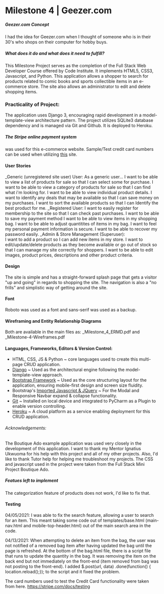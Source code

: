 # Milestone 4 | Geezer.com 

##### Geezer.com Concept
I had the idea for Geezer.com when I thought of someone who is in their 30's who shops on their computer for 
hobby buys.

##### What does it do and what does it need to fulfill?
This Milestone Project serves as the completion of the Full Stack
Web Developer Course offered by Code Institute.
It implements HTML5, CSS3, Javascript, and Python.
This application allows a shopper to search for products
related to comic books and sports collectible items in an
e-commerce store. The site also allows an administrator to
edit and delete shopping items.

### Practicality of Project:
The application uses Django 3, encouraging rapid development in 
a model-template-view architecture pattern. The project utilizes
SQLite3 database dependency and is managed via Git and Github. 
It is deployed to Heroku. 

##### The Stripe online payment system
was used for this e-commerce website. Sample/Test credit card numbers can 
be used when utilizing <a href="https://stripe.com/docs/testing#cards">this</a>
site.

#### User Stories 
_Generic (unregistered site user) User:
As a generic user...
I want to be able to view a list of products for 
sale so that I can select some for purchase.
I want to be able to view a category of 
products for sale so that I can find what 
i'm looking for.
I want to be able to view individual product details.
I want to identify any deals that may be 
available so that I can save money on my 
purchases.
I want to sort the available products so that I can Identify the best 
product for me.
_Registered User:
I want to easily register for membership to the site so that I can 
check past purchases.
I want to be able to save my payment method
I want to be able to view items in my shopping bag.
I want to be able to adjust quantitites of items in my 
bag.
I want to feel my personal payment 
information is secure.
I want to be able to recover my password easily.
_Admin & Store Management (Superuser):   
I want to add a 
product so I can add new items in my store. 
I want to edit/update/delete products as 
they become available or go out of stock 
so that I can manage my site correctly 
for shoppers. 
I want to be able to edit 
images, product prices, descriptions and 
other product criteria.

#### Design
The site is simple and has a straight-forward
splash page that gets a visitor "up and going" in regards
to shopping the site. The navigation is also a "no frills"
and simplistic way of getting around the site. 

#### Font
Roboto was used as a font and sans-serif was used as a backup.

#### Wireframing and Entity Relationship Diagrams
Both are available in the main files as:
    _Milestone_4_ERMD.pdf and
    _Milestone-4-Wireframes.pdf

#### Languages, Frameworks, Editors & Version Control:

* HTML, CSS, JS & Python ~ core languages used to create this multi-page CRUD application.
* <a href="https://www.djangoproject.com/">Django</a> ~ Used as the architectural engine following the model-template-view approach.
* <a href="https://getbootstrap.com/"> Bootstrap Framework</a> ~ Used as the core structuring layout for the application, ensuring mobile-first design and screen size fluidity.
* Bootstrap's <a href="https://getbootstrap.com/docs/4.3/getting-started/introduction/#js">Imported Javascript & JQuery</a> ~ For the Modal and Responsive Navbar expand & collapse functionality.
* <a href="https://git-scm.com/">Git</a> ~ Installed on local device and integrated to PyCharm as a Plugin to enable version controlling.
* <a href="https://www.heroku.com/">Heroku</a> ~ A cloud platform as a service enabling deployment for this CRUD application.

###### Acknowledgements:
The Boutique Ado example application was used very closely in the development of this application. I want to thank my Mentor Ignatius Ukwuoma for his help 
with this project and all of my other projects. Also, I'd like to thank Tutor help for helping me troubleshoot my
projects. The CSS and javascript used in the project were taken from the Full Stack Mini Project Boutique Ado.

##### Featues left to implement 
The categorization feature of products does not work, I'd like to fix that.

#### Testing
04/05/2021: I was able to fix the search feature, allowing a user to search for an item. This meant taking some code out of 
templates/base.html (main-nav.html and mobile-top-header.html) out of the main search area in the code. 

04/13/2021: When attempting to delete an item from the bag, the user was not notified of a removed bag item after having updated
the bag until the page is refreshed. At the bottom of the bag.html file, there is a script file that runs to update the quantity in the 
bag. It was removing the item on the back end but not immediately on the front-end (item removed from bag was not posting to the front-end).
I added $.post(url, data) .done(function() { location.reload();}); to the script and it fixed the problem.

The card numbers used to test the Credit Card functionality were taken from here. https://stripe.com/docs/testing
